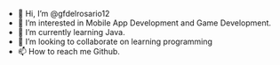 - 👋 Hi, I’m @gfdelrosario12
- 👀 I’m interested in Mobile App Development and Game Development.
- 🌱 I’m currently learning Java.
- 💞️ I’m looking to collaborate on learning programming
- 📫 How to reach me Github.

<!---
gfdelrosario12/gfdelrosario12 is a ✨ special ✨ repository because its `README.md` (this file) appears on your GitHub profile.
You can click the Preview link to take a look at your changes.
--->
